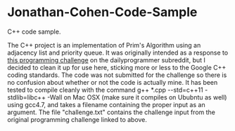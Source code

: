 Jonathan-Cohen-Code-Sample
=====================

C++ code sample.

The C++ project is an implementation of Prim's Algorithm using an adjacency list and priority queue.  It was originally intended as a response to [this programming challenge](http://www.reddit.com/r/dailyprogrammer/comments/20cydp/14042014_challenge_152_hard_minimum_spanning_tree/) on the dailyprogrammer subreddit, but I decided to clean it up for use here, sticking more or less to the Google C++ coding standards.  The code was not submitted for the challenge so there is no confusion about whether or not the code is actually mine.  It has been tested to compile cleanly with the command g++ *.cpp --std=c++11 -stdlib=libc++ -Wall on Mac OSX (make sure it compiles on Ububntu as well) using gcc4.7, and takes a filename containing the proper input as an argument.  The file "challenge.txt" contains the challenge input from the original programming challenge linked to above.
